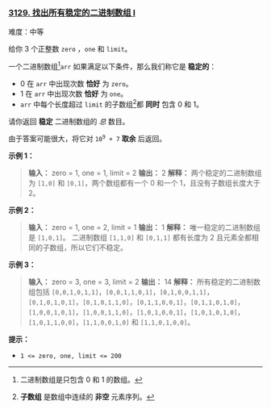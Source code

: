 ### [3129\. 找出所有稳定的二进制数组 I](https://leetcode.cn/problems/find-all-possible-stable-binary-arrays-i/)

难度：中等

给你 3 个正整数 `zero` ，`one` 和 `limit`。

一个二进制数组[^1]`arr` 如果满足以下条件，那么我们称它是 **稳定的**：

- 0 在 `arr` 中出现次数 **恰好** 为 `zero`。
- 1 在 `arr` 中出现次数 **恰好** 为 `one`。
- `arr` 中每个长度超过 `limit` 的子数组[^2]都 **同时** 包含 0 和 1。

请你返回 **稳定** 二进制数组的 _总_ 数目。

由于答案可能很大，将它对 <code>10<sup>9</sup> + 7</code> **取余** 后返回。

**示例 1：**

> **输入：** zero = 1, one = 1, limit = 2
> **输出：** 2
> **解释：**
> 两个稳定的二进制数组为 `[1,0]` 和 `[0,1]`，两个数组都有一个 0 和一个 1，且没有子数组长度大于 2。

**示例 2：**

> **输入：** zero = 1, one = 2, limit = 1
> **输出：** 1
> **解释：**
> 唯一稳定的二进制数组是 `[1,0,1]`。
> 二进制数组 `[1,1,0]` 和 `[0,1,1]` 都有长度为 2 且元素全都相同的子数组，所以它们不稳定。

**示例 3：**

> **输入：** zero = 3, one = 3, limit = 2
> **输出：** 14
> **解释：**
> 所有稳定的二进制数组包括 `[0,0,1,0,1,1]`，`[0,0,1,1,0,1]`，`[0,1,0,0,1,1]`，`[0,1,0,1,0,1]`，`[0,1,0,1,1,0]`，`[0,1,1,0,0,1]`，`[0,1,1,0,1,0]`，`[1,0,0,1,0,1]`，`[1,0,0,1,1,0]`，`[1,0,1,0,0,1]`，`[1,0,1,0,1,0]`，`[1,0,1,1,0,0]`，`[1,1,0,0,1,0]` 和 `[1,1,0,1,0,0]`。

**提示：**

- `1 <= zero, one, limit <= 200`

[^1]: 二进制数组是只包含 0 和 1 的数组。
[^2]: **子数组** 是数组中连续的 **非空** 元素序列。
